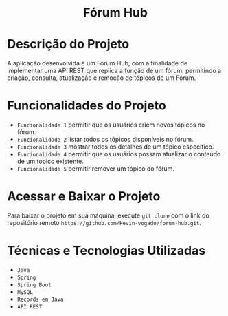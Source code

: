 <h1 align="center"> Fórum Hub </h1>

# Descrição do Projeto

A aplicação desenvolvida é um Fórum Hub, com a finalidade de implementar uma API REST que replica a função de um fórum, permitindo a criação, consulta, atualização e remoção de tópicos de um Fórum.

# Funcionalidades do Projeto

- `Funcionalidade 1` permitir que os usuários criem novos tópicos no fórum.
- `Funcionalidade 2` listar todos os tópicos disponíveis no fórum.
- `Funcionalidade 3` mostrar todos os detalhes de um tópico específico.
- `Funcionalidade 4` permitir que os usuários possam atualizar o conteúdo de um tópico existente.
- `Funcionalidade 5` permitir remover um tópico do fórum.

# Acessar e Baixar o Projeto

Para baixar o projeto em sua máquina, execute `git clone` com o link do repositório remoto `https://github.com/kevin-vogado/forum-hub.git`.

# Técnicas e Tecnologias Utilizadas

- `Java`
- `Spring`
- `Spring Boot`
- `MySQL`
- `Records em Java`
- `API REST`

